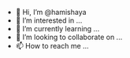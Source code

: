 - 👋 Hi, I’m @hamishaya
- 👀 I’m interested in ...
- 🌱 I’m currently learning ...
- 💞️ I’m looking to collaborate on ...
- 📫 How to reach me ...

<!---
hamishaya/hamishaya is a ✨ special ✨ repository because its `README.md` (this file) appears on your GitHub profile.
You can click the Preview link to take a look at your changes.
--->
